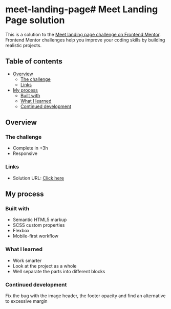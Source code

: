 # meet-landing-page# Meet Landing Page solution

This is a solution to the [Meet landing page challenge on Frontend Mentor](https://www.frontendmentor.io/challenges/meet-landing-page-rbTDS6OUR). Frontend Mentor challenges help you improve your coding skills by building realistic projects. 

## Table of contents

- [Overview](#overview)
  - [The challenge](#the-challenge)
  - [Links](#links)
- [My process](#my-process)
  - [Built with](#built-with)
  - [What I learned](#what-i-learned)
  - [Continued development](#continued-development)


## Overview

### The challenge

- Complete in +3h
- Responsive 

### Links

- Solution URL: [Click here](https://elyasthr.github.io/meet-landing-page/)

## My process

### Built with

- Semantic HTML5 markup
- SCSS custom properties
- Flexbox
- Mobile-first workflow

### What I learned

- Work smarter
- Look at the project as a whole
- Well separate the parts into different blocks


### Continued development

Fix the bug with the image header, the footer opacity and find an alternative to excessive margin
